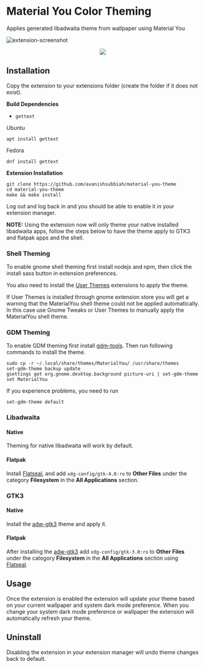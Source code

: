 # Material You Color Theming
Applies generated libadwaita theme from wallpaper using Material You

![extension-screenshot](https://i.imgur.com/VLXfoEa_d.webp?maxwidth=2160&shape=thumb&fidelity=high)

<div align="center">
  <a href="https://extensions.gnome.org/extension/5236/material-you-color-theming/">
    <img src="https://img.shields.io/badge/Install%20from-extensions.gnome.org-4A86CF?style=for-the-badge&logo=Gnome&logoColor=white"/>
  </a>  
</div>

## Installation
Copy the extension to your extensions folder (create the folder if it does not exist).

**Build Dependencies**
 - `gettext`

Ubuntu

```
apt install gettext
```

Fedora

```
dnf install gettext
```

**Extension Installation**

```
git clone https://github.com/avanishsubbiah/material-you-theme
cd material-you-theme
make && make install
```
Log out and log back in and you should be able to enable it in your extension manager.

**NOTE:** Using the extension now will only theme your native installed libadwaita apps, follow the steps below to have the theme apply to GTK3 and flatpak apps and the shell.

### Shell Theming
To enable gnome shell theming first install nodejs and npm, then click the install sass button in extension preferences.

You also need to install the [User Themes](https://extensions.gnome.org/extension/19/user-themes) extensions to apply the theme.

If User Themes is installed through gnome extension store you will get a warning that the MaterialYou shell theme could not be applied automatically. In this case use Gnome Tweaks or User Themes to manually apply the MaterialYou shell theme.

### GDM Theming
To enable GDM theming first install [gdm-tools](https://github.com/realmazharhussain/gdm-tools).
Then run following commands to install the theme.
```
sudo cp -r ~/.local/share/themes/MaterialYou/ /usr/share/themes
set-gdm-theme backup update
gsettings get org.gnome.desktop.background picture-uri | set-gdm-theme set MaterialYou
```
If you experience problems, you need to run
```
set-gdm-theme default
```

### Libadwaita
#### Native
Theming for native libadwaita will work by default.
#### Flatpak
Install [Flatseal](https://github.com/tchx84/Flatseal), and add `xdg-config/gtk-4.0:ro` to **Other Files** under the category **Filesystem** in the **All Applications** section.

### GTK3
#### Native
Install the [adw-gtk3](https://github.com/lassekongo83/adw-gtk3) theme and apply it.
#### Flatpak
After installing the [adw-gtk3](https://github.com/lassekongo83/adw-gtk3) add `xdg-config/gtk-3.0:ro` to **Other Files** under the category **Filesystem** in the **All Applications** section using [Flatseal](https://github.com/tchx84/Flatseal).

## Usage
Once the extension is enabled the extension will update your theme based on your current wallpaper and system dark mode preference. When you change your system dark mode preference or wallpaper the extension will automatically refresh your theme.

## Uninstall
Disabling the extension in your extension manager will undo theme changes back to default.
